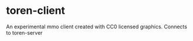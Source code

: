 # toren-client
An experimental mmo client created with CC0 licensed graphics. Connects to toren-server
